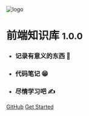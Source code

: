 <!-- _coverpage.md -->

![logo](./favicon.ico)

# 前端知识库 <small>1.0.0</small>

- ### 记录有意义的东西 🙂

- ### 代码笔记 😁

- ### 尽情学习吧 ✍

[GitHub](https://github.com/saofeng-cyber/front_web_base.git)
[Get Started](#FrontWebBase)

<!-- background image -->

<!-- ![](_media/bg.jpg) -->
<!-- ![color](#f0f0f0) -->